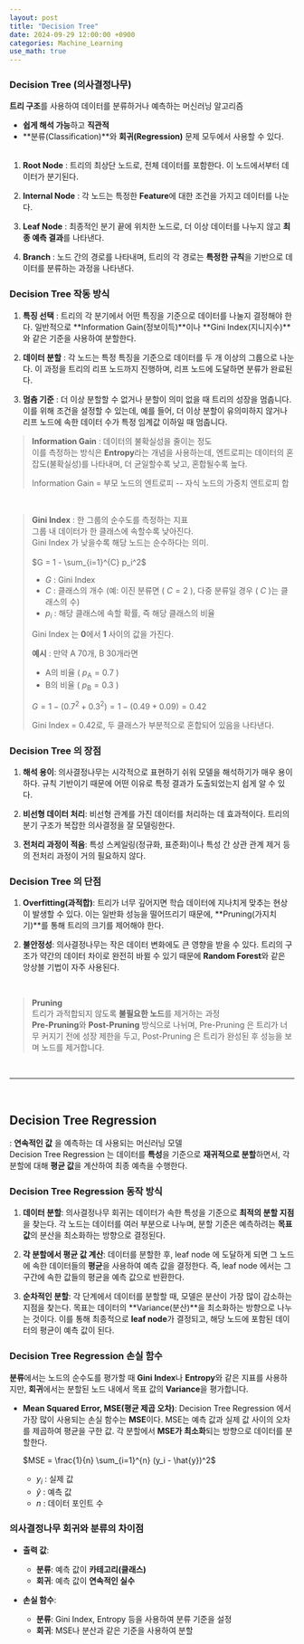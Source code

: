 ```yaml
---
layout: post
title: "Decision Tree"
date: 2024-09-29 12:00:00 +0900
categories: Machine_Learning
use_math: true
---
```


### **Decision Tree (의사결정나무)**
**트리 구조**를 사용하여 데이터를 분류하거나 예측하는 머신러닝 알고리즘<br>
- **쉽게 해석 가능**하고 **직관적** <br>
- **분류(Classification)**와 **회귀(Regression)** 문제 모두에서 사용할 수 있다. 
<br><br>


1. **Root Node**
: 트리의 최상단 노드로, 전체 데이터를 포함한다. 이 노드에서부터 데이터가 분기된다.

2. **Internal Node**
: 각 노드는 특정한 **Feature**에 대한 조건을 가지고 데이터를 나눈다.

3. **Leaf Node**
: 최종적인 분기 끝에 위치한 노드로, 더 이상 데이터를 나누지 않고 **최종 예측 결과**를 나타낸다.

4. **Branch**
: 노드 간의 경로를 나타내며, 트리의 각 경로는 **특정한 규칙**을 기반으로 데이터를 분류하는 과정을 나타낸다.

### Decision Tree 작동 방식

1. **특징 선택**
: 트리의 각 분기에서 어떤 특징을 기준으로 데이터를 나눌지 결정해야 한다. 일반적으로 **Information Gain(정보이득)**이나 **Gini Index(지니지수)**와 같은 기준을 사용하여 분할한다.

2. **데이터 분할**
: 각 노드는 특정 특징을 기준으로 데이터를 두 개 이상의 그룹으로 나눈다. 이 과정을 트리의 리프 노드까지 진행하며, 리프 노드에 도달하면 분류가 완료된다.

3. **멈춤 기준**
: 더 이상 분할할 수 없거나 분할이 의미 없을 때 트리의 성장을 멈춥니다. 이를 위해 조건을 설정할 수 있는데, 예를 들어, 더 이상 분할이 유의미하지 않거나 리프 노드에 속한 데이터 수가 특정 임계값 이하일 때 멈춥니다.

> **Information Gain**
>: 데이터의 불확실성을 줄이는 정도<br>이를 측정하는 방식은 **Entropy**라는 개념을 사용하는데, 엔트로피는 데이터의 혼잡도(불확실성)를 나타내며, 더 균일할수록 낮고, 혼합될수록 높다. 
>
>   Information Gain = 부모 노드의 엔트로피 -- 자식 노드의 가중치 엔트로피 합

<br>

> **Gini Index**
>: 한 그룹의 순수도를 측정하는 지표 <br>그룹 내 데이터가 한 클래스에 속할수록 낮아진다.<br> Gini Index 가 낮을수록 해당 노드는 순수하다는 의미.
>   <br><br>
>   $G = 1 - \sum_{i=1}^{C} p_i^2$
>   - $G$ : Gini Index
>   - $C$ : 클래스의 개수 (예: 이진 분류면 \( $C = 2$ \), 다중 분류일 경우 \( $C$ \)는 클래스의 수)
>   - $p_i$ : 해당 클래스에 속할 확률, 즉 해당 클래스의 비율
>
>   Gini Index 는 **0**에서 **1** 사이의 값을 가진다.
>   <br>
>   
>   **예시**
>   : 만약 A 70개, B 30개라면
>   - A의 비율 \( $p_{\text{A}} = 0.7$ \)
>   - B의 비율 \( $p_{\text{B}} = 0.3$ \)
>   
>   $G = 1 - (0.7^2 + 0.3^2) = 1 - (0.49 + 0.09) = 0.42$
>   
>   Gini Index = 0.42로, 두 클래스가 부분적으로 혼합되어 있음을 나타낸다.


### Decision Tree 의 장점

1. **해석 용이**:
   의사결정나무는 시각적으로 표현하기 쉬워 모델을 해석하기가 매우 용이하다. 규칙 기반이기 때문에 어떤 이유로 특정 결과가 도출되었는지 쉽게 알 수 있다.

2. **비선형 데이터 처리**:
   비선형 관계를 가진 데이터를 처리하는 데 효과적이다. 트리의 분기 구조가 복잡한 의사결정을 잘 모델링한다.

3. **전처리 과정이 적음**:
   특성 스케일링(정규화, 표준화)이나 특성 간 상관 관계 제거 등의 전처리 과정이 거의 필요하지 않다.

### Decision Tree 의 단점

1. **Overfitting(과적합)**:
   트리가 너무 깊어지면 학습 데이터에 지나치게 맞추는 현상이 발생할 수 있다. 이는 일반화 성능을 떨어뜨리기 때문에, **Pruning(가지치기)**를 통해 트리의 크기를 제어해야 한다.

2. **불안정성**:
   의사결정나무는 작은 데이터 변화에도 큰 영향을 받을 수 있다. 트리의 구조가 약간의 데이터 차이로 완전히 바뀔 수 있기 때문에 **Random Forest**와 같은 앙상블 기법이 자주 사용된다.

<br>

> **Pruning** <br>
트리가 과적합되지 않도록 **불필요한 노드**를 제거하는 과정 <br> **Pre-Pruning**와 **Post-Pruning** 방식으로 나뉘며, Pre-Pruning 은 트리가 너무 커지기 전에 성장 제한을 두고, Post-Pruning 은 트리가 완성된 후 성능을 보며 노드를 제거합니다.

<br>

---------
<br>

## **Decision Tree Regression**
: **연속적인 값** 을 예측하는 데 사용되는 머신러닝 모델 <br> 
Decision Tree Regression 는 데이터를 **특성**을 기준으로 **재귀적으로 분할**하면서, 각 분할에 대해 **평균 값**을 계산하여 최종 예측을 수행한다.

### Decision Tree Regression 동작 방식

1. **데이터 분할**:
   의사결정나무 회귀는 데이터가 속한 특성을 기준으로 **최적의 분할 지점**을 찾는다. 각 노드는 데이터를 여러 부분으로 나누며, 분할 기준은 예측하려는 **목표 값**의 분산을 최소화하는 방향으로 결정된다.

2. **각 분할에서 평균 값 계산**:
   데이터를 분할한 후, leaf node 에 도달하게 되면 그 노드에 속한 데이터들의 **평균**을 사용하여 예측 값을 결정한다. 즉, leaf node 에서는 그 구간에 속한 값들의 평균을 예측 값으로 반환한다.

3. **순차적인 분할**:
   각 단계에서 데이터를 분할할 때, 모델은 분산이 가장 많이 감소하는 지점을 찾는다. 목표는 데이터의 **Variance(분산)**을 최소화하는 방향으로 나누는 것이다. 이를 통해 최종적으로 **leaf node**가 결정되고, 해당 노드에 포함된 데이터의 평균이 예측 값이 된다.


### Decision Tree Regression 손실 함수

**분류**에서는 노드의 순수도를 평가할 때 **Gini Index**나 **Entropy**와 같은 지표를 사용하지만, **회귀**에서는 분할된 노드 내에서 목표 값의 **Variance**을 평가합니다.

- **Mean Squared Error, MSE(평균 제곱 오차)**:
  Decision Tree Regression 에서 가장 많이 사용되는 손실 함수는 **MSE**이다. MSE는 예측 값과 실제 값 사이의 오차를 제곱하여 평균을 구한 값. 각 분할에서 **MSE가 최소화**되는 방향으로 데이터를 분할한다.


   $MSE = \frac{1}{n} \sum_{i=1}^{n} (y_i - \hat{y})^2$
   - $y_i$ : 실제 값
   - $\hat{y}$ : 예측 값
   - $n$ : 데이터 포인트 수

### 의사결정나무 회귀와 분류의 차이점

- **출력 값**:
  - **분류**: 예측 값이 **카테고리(클래스)**
  - **회귀**: 예측 값이 **연속적인 실수**
  
- **손실 함수**:
  - **분류**: Gini Index, Entropy 등을 사용하여 분류 기준을 설정
  - **회귀**: MSE나 분산과 같은 기준을 사용하여 분할